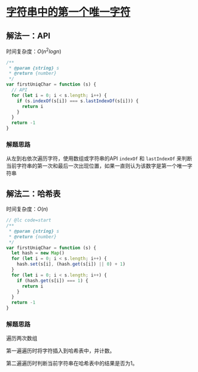 # [字符串中的第一个唯一字符](https://leetcode-cn.com/problems/first-unique-character-in-a-string/description/)

## 解法一：API

时间复杂度：$O(n^2logn)$

```javascript
/**
 * @param {string} s
 * @return {number}
 */
var firstUniqChar = function (s) {
  // API
  for (let i = 0; i < s.length; i++) {
    if (s.indexOf(s[i]) === s.lastIndexOf(s[i])) {
      return i
    }
  }
  return -1
}
```

### 解题思路

从左到右依次遍历字符，使用数组或字符串的API `indexOf` 和 `lastIndexOf` 来判断当前字符串的第一次和最后一次出现位置，如果一直则认为该数字是第一个唯一字符串

## 解法二：哈希表

时间复杂度：$O(n)$

```javascript
// @lc code=start
/**
 * @param {string} s
 * @return {number}
 */
var firstUniqChar = function (s) {
  let hash = new Map()
  for (let i = 0; i < s.length; i++) {
    hash.set(s[i], (hash.get(s[i]) || 0) + 1)
  }
  for (let i = 0; i < s.length; i++) {
    if (hash.get(s[i]) === 1) {
      return i
    }
  }
  return -1
}
```

### 解题思路

遍历两次数组

第一遍遍历时将字符插入到哈希表中，并计数。

第二遍遍历时判断当前字符串在哈希表中的结果是否为1。